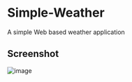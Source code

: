 # Simple-Weather
 A simple Web based weather application 

## Screenshot 

![image](https://github.com/tanaybhomia/Simple-Weather/assets/71910027/4ad55eff-7d84-40c5-8a5a-2b4c1a60f45f)
